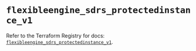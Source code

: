 # `flexibleengine_sdrs_protectedinstance_v1`

Refer to the Terraform Registry for docs: [`flexibleengine_sdrs_protectedinstance_v1`](https://registry.terraform.io/providers/flexibleenginecloud/flexibleengine/1.46.0/docs/resources/sdrs_protectedinstance_v1).
